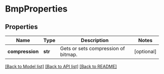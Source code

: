 # BmpProperties

## Properties
Name | Type | Description | Notes
------------ | ------------- | ------------- | -------------
**compression** | **str** | Gets or sets compression of bitmap. | [optional] 

[[Back to Model list]](../README.md#documentation-for-models) [[Back to API list]](../README.md#documentation-for-api-endpoints) [[Back to README]](../README.md)


